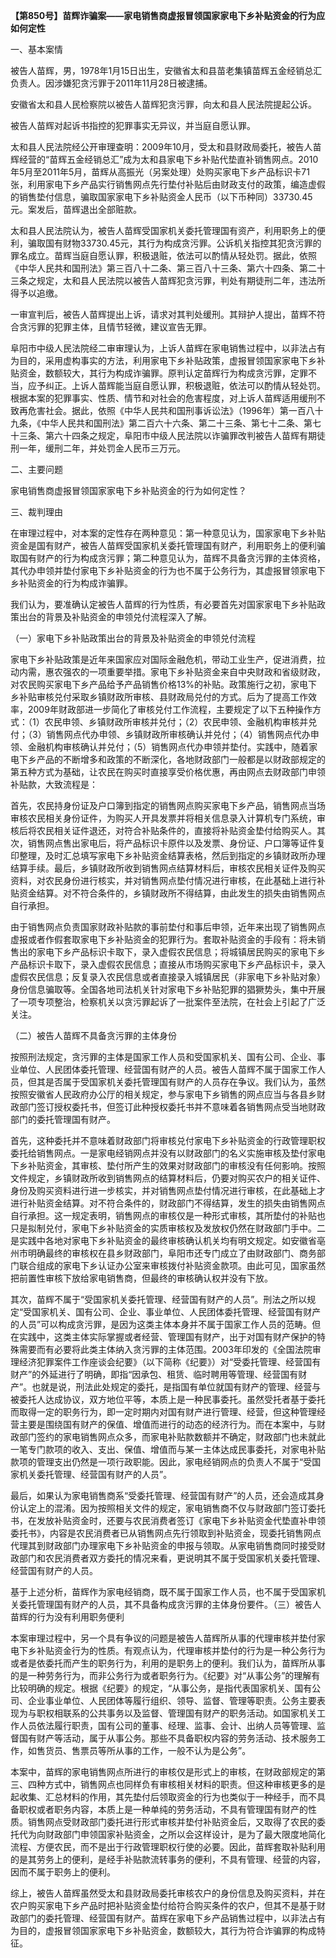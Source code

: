 **【第850号】苗辉诈骗案——家电销售商虚报冒领国家家电下乡补贴资金的行为应如何定性**

一、基本案情

被告人苗辉，男，1978年1月15日出生，安徽省太和县苗老集镇苗辉五金经销总汇负责人。因涉嫌犯贪污罪于2011年11月28日被逮捕。

安徽省太和县人民检察院以被告人苗辉犯贪污罪，向太和县人民法院提起公诉。

被告人苗辉对起诉书指控的犯罪事实无异议，并当庭自愿认罪。

太和县人民法院经公开审理查明：2009年10月，受太和县财政局委托，被告人苗辉经营的“苗辉五金经销总汇”成为太和县家电下乡补贴代垫直补销售网点。2010年5月至2011年5月，苗辉从高振光（另案处理）处购买家电下乡产品标识卡71张，利用家电下乡产品实行销售网点先行垫付补贴后由财政支付的政策，编造虚假的销售垫付信息，骗取国家家电下乡补贴资金人民币（以下币种同）33730.45元。案发后，苗辉退出全部赃款。

太和县人民法院认为，被告人苗辉受国家机关委托管理国有资产，利用职务上的便利，骗取国有财物33730.45元，其行为构成贪污罪。公诉机关指控其犯贪污罪的罪名成立。苗辉当庭自愿认罪，积极退赃，依法可以酌情从轻处罚。据此，依照《中华人民共和国刑法》第三百八十二条、第三百八十三条、第六十四条、第二十三条之规定，太和县人民法院以被告人苗辉犯贪污罪，判处有期徒刑二年，违法所得予以追缴。

一审宣判后，被告人苗辉提出上诉，请求对其判处缓刑。其辩护人提出，苗辉不符合贪污罪的犯罪主体，且情节轻微，建议宣告无罪。

阜阳市中级人民法院经二审审理认为，上诉人苗辉在家电销售过程中，以非法占有为目的，采用虚构事实的方法，利用家电下乡补贴政策，虚报冒领国家家电下乡补贴资金，数额较大，其行为构成诈骗罪。原判认定苗辉行为构成贪污罪，定罪不当，应予纠正。上诉人苗辉能当庭自愿认罪，积极退赃，依法可以酌情从轻处罚。根据本案的犯罪事实、性质、情节和对社会的危害程度，对上诉人苗辉适用缓刑不致再危害社会。据此，依照《中华人民共和国刑事诉讼法》（1996年）第一百八十九条，《中华人民共和国刑法》第二百六十六条、第二十三条、第七十二条、第七十三条、第六十四条之规定，阜阳市中级人民法院以诈骗罪改判被告人苗辉有期徒刑一年，缓刑二年，并处罚金人民币三万元。

二、主要问题

家电销售商虚报冒领国家家电下乡补贴资金的行为如何定性？

三、裁判理由

在审理过程中，对本案的定性存在两种意见：第一种意见认为，国家家电下乡补贴资金是国有财产，被告人苗辉受国家机关委托管理国有财产，利用职务上的便利骗取国有财产的行为构成贪污罪；第二种意见认为，苗辉不具备贪污罪的主体资格，其代办申领并垫付家电下乡补贴资金的行为也不属于公务行为，其虚报冒领家电下乡补贴资金的行为构成诈骗罪。

我们认为，要准确认定被告人苗辉的行为性质，有必要首先对国家家电下乡补贴政策出台的背景及补贴资金的申领兑付流程深入了解。

（一）家电下乡补贴政策出台的背景及补贴资金的申领兑付流程

家电下乡补贴政策是近年来国家应对国际金融危机，带动工业生产，促进消费，拉动内需，惠农强农的一项重要举措。家电下乡补贴资金来自中央财政和省级财政，对农民购买家电下乡产品给予产品销售价格13%的补贴。政策施行之初，家电下乡补贴审核兑付采取乡镇财政所审核、县财政局兑付的方式。后为了提高工作效率，2009年财政部进一步简化了审核兑付工作流程，主要规定了以下五种操作方式：（1）农民申领、乡镇财政所审核并兑付；（2）农民申领、金融机构审核并兑付；（3）销售网点代办申领、乡镇财政所审核确认并兑付；（4）销售网点代办申领、金融机构审核确认并兑付；（5）销售网点代办申领并垫付。实践中，随着家电下乡产品的不断增多和政策的不断深化，各地财政部门一般都是以财政部规定的第五种方式为基础，让农民在购买时直接享受价格优惠，再由网点去财政部门申领补贴款，大致流程是：

首先，农民持身份证及户口簿到指定的销售网点购买家电下乡产品，销售网点当场审核农民相关身份证件，为购买人开具发票并将相关信息录入计算机专门系统，审核后将农民相关证件退还，对符合补贴条件的，直接将补贴资金垫付给购买人。其次，销售网点售出家电后，将产品标识卡原件以及发票、身份证、户口簿等证件复印整理，及时汇总填写家电下乡补贴资金结算表格，然后到指定的乡镇财政所办理结算手续。最后，乡镇财政所收到销售网点结算材料后，审核农民相关证件及购买资料，对农民身份进行核实，并对销售网点垫付情况进行审核，在此基础上进行补贴资金结算。对不符合条件的，乡镇财政所不得结算，由此发生的损失由销售网点自行承担。

由于销售网点负责国家财政补贴款的事前垫付和事后申领，近年来出现了销售网点虚报或者作假套取家电下乡补贴资金的犯罪行为。套取补贴资金的手段有：将未销售出的家电下乡产品标识卡取下，录入虚假农民信息；将城镇居民购买的家电下乡产品标识卡取下，录入虚假农民信息；直接从市场购买家电下乡产品标识卡，录入虚假农民信息；反复录入农民信息或者直接录入城镇居民（非家电下乡补贴对象）身份信息骗取等。全国各地司法机关针对家电下乡补贴犯罪的猖獗势头，集中开展了一项专项整治，检察机关以贪污罪起诉了一批案件至法院，在社会上引起了广泛关注。

（二）被告人苗辉不具备贪污罪的主体身份

按照刑法规定，贪污罪的主体是国家工作人员和受国家机关、国有公司、企业、事业单位、人民团体委托管理、经营国有财产的人员。被告人苗辉不属于国家工作人员，但其是否属于受国家机关委托管理国有财产的人员存在争议。我们认为，虽然按照安徽省人民政府办公厅的相关规定，参与家电下乡销售的网点应当与各县乡财政部门签订授权委托书，但签订此种授权委托书并不意味着各销售网点受当地财政部门的委托管理国有财产。

首先，这种委托并不意味着财政部门将审核兑付家电下乡补贴资金的行政管理职权委托给销售网点。一是家电经销网点并没有以财政部门的名义实施审核及垫付家电下乡补贴资金，其审核、垫付所产生的效果对财政部门的审核没有任何影响。按照文件规定，乡镇财政所收到销售网点的结算材料后，仍要对购买农户的相关证件、身份及购买资料进行进一步核实，并对销售网点垫付情况进行审核，在此基础上才进行补贴资金结算。对不符合条件的，财政部门不得结算，发生的损失由销售网点自行承担。这一规定表明，销售网点的审核仅是一种形式审核，其所垫付的补贴也只是拟制兑付，家电下乡补贴资金的实质审核权及发放权仍然在财政部门手中。二是实践中各地对家电下乡补贴资金的最终审核确认机关均有明文规定。如安徽省亳州市明确最终的审核权在县乡财政部门，阜阳市还专门成立了由财政部门、商务部门联合组成的家电下乡认证办公室来审核拨付补贴资金款项。由此可见，国家虽然把前置性审核下放给家电销售商，但最终的审核确认权并没有下放。

其次，苗辉不属于“受国家机关委托管理、经营国有财产的人员”。刑法之所以规定“受国家机关、国有公司、企业、事业单位、人民团体委托管理、经营国有财产的人员”可以构成贪污罪，是因为这类主体本身并不属于国家工作人员的范畴。但在实践中，这类主体实际掌握或者经营、管理国有财产，出于对国有财产保护的特殊需要而有必要将此类主体纳入贪污罪的主体范围。2003年印发的《全国法院审理经济犯罪案件工作座谈会纪要》（以下简称《纪要》）对“受委托管理、经营国有财产”的外延进行了明确，即指“因承包、租赁、临时聘用等管理、经营国有财产”。也就是说，刑法此处规定的委托，是指国有单位就国有财产的管理、经营与被委托人达成协议，双方地位平等，本质上是一种民事委托。虽然受托者基于委托而取得一定的职务行为，即一定时期内对国有财产进行管理、经营，但这种管理经营主要是围绕国有财产的保值、增值而进行的动态的经济行为。而在本案中，与财政部门签约的家电销售网点众多，而家电补贴款数额并不确定，财政部门也未就此一笔专门款项的收入、支出、保值、增值而与某一主体达成民事委托，对家电补贴款项的管理支出仍然是一项行政职能。因此，家电经销网点的负责人不属于“受国家机关委托管理、经营国有财产的人员”。

最后，如果认为家电销售商系“受委托管理、经营国有财产”的人员，还会造成其身份认定上的混淆。因为按照相关文件的规定，家电销售商不仅与财政部门签订委托书，在发放补贴资金时，还要与农民消费者签订《家电下乡补贴资金代垫直补申领委托书》，内容是农民消费者已从销售网点先行领取到补贴资金，现委托销售网点代理其到财政部门办理家电下乡补贴资金的申报与领取。从家电销售商同时接受财政部门和农民消费者双方委托的情况来看，更说明其不属于受国家机关委托管理、经营国有财产的人员。

基于上述分析，苗辉作为家电经销商，既不属于国家工作人员，也不属于受国家机关委托管理国有财产的人员，其不具备构成贪污罪的主体身份要件。（三）被告人苗辉的行为没有利用职务便利

本案审理过程中，另一个具有争议的问题是被告人苗辉所从事的代理审核并垫付家电下乡补贴资金行为的性质。有观点认为，代理审核并垫付的行为是一种公务行为或者是依委托而产生的职务行为，利用的是职务上的便利。我们认为，苗辉所从事的是一种劳务行为，而非公务行为或者职务行为。《纪要》对“从事公务”的理解有比较明确的规定。根据《纪要》的规定，“从事公务，是指代表国家机关、国有公司、企业事业单位、人民团体等履行组织、领导、监督、管理等职责。公务主要表现为与职权相联系的公共事务以及监督、管理国有财产的职务活动。如国家机关工作人员依法履行职责，国有公司的董事、经理、监事、会计、出纳人员等管理、监督国有财产等活动，属于从事公务。那些不具备职权内容的劳务活动、技术服务工作，如售货员、售票员等所从事的工作，一般不认为是公务”。

本案中，苗辉的家电销售网点所进行的审核仅是形式上的审核，在财政部规定的第三、四种方式中，销售网点也同样负有审核相关材料的职责。但这种审核更多的是起收集、汇总材料的作用，其先垫付后领取资金的行为也类似于一种经手，而不具备职权或者职务内容，本质上是一种单纯的劳务活动，不具有管理国有财产的性质。销售网点受财政部门委托进行形式审核并垫付补贴资金后，又取得了农民的委托代为向财政部门申领国家补贴资金，之所以会这样设计，是为了最大限度地简化流程、方便农民，而不是出于行政管理职权行使的必要。因此，苗辉套取补贴利用的是其劳务上的便利，是经手补贴款流转事务的便利，不具有管理、经营的内容，因而不属于职务上的便利。

综上，被告人苗辉虽然受太和县财政局委托审核农户的身份信息及购买资料，并在农户购买家电下乡产品时把补贴资金垫付给符合购买条件的农户，但其不是基于财政部门的委托管理、经营国有财产。苗辉在家电下乡产品销售过程中，以非法占有为目的，虚报冒领国家家电下乡补贴资金，数额较大，其行为符合诈骗罪的构成特征。